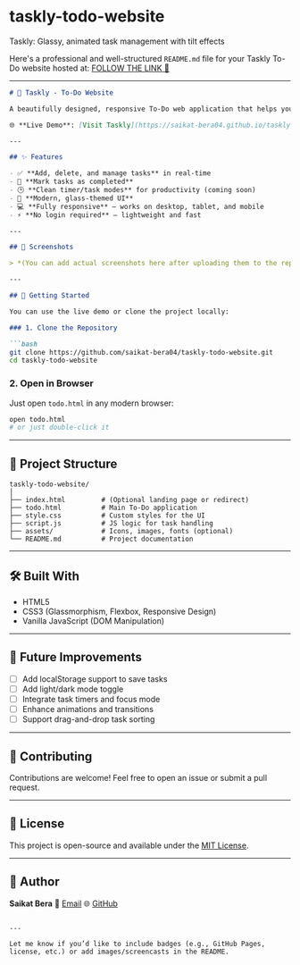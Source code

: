 # taskly-todo-website
Taskly: Glassy, animated task management with tilt effects

Here's a professional and well-structured `README.md` file for your Taskly To-Do website hosted at: [FOLLOW THE LINK 🔗](https://saikat-bera04.github.io/taskly-todo-website/index.html)

---

````markdown
# 📝 Taskly - To-Do Website

A beautifully designed, responsive To-Do web application that helps you stay focused and organized. Taskly combines elegant UI with powerful task-tracking features — all within your browser.

🌐 **Live Demo**: [Visit Taskly](https://saikat-bera04.github.io/taskly-todo-website/todo.html)

---

## ✨ Features

- ✅ **Add, delete, and manage tasks** in real-time
- 🎯 **Mark tasks as completed**
- 🕒 **Clean timer/task modes** for productivity (coming soon)
- 🎨 **Modern, glass-themed UI**
- 💻 **Fully responsive** – works on desktop, tablet, and mobile
- ⚡ **No login required** – lightweight and fast

---

## 📸 Screenshots

> *(You can add actual screenshots here after uploading them to the repo)*

---

## 🚀 Getting Started

You can use the live demo or clone the project locally:

### 1. Clone the Repository

```bash
git clone https://github.com/saikat-bera04/taskly-todo-website.git
cd taskly-todo-website
````

### 2. Open in Browser

Just open `todo.html` in any modern browser:

```bash
open todo.html
# or just double-click it
```

---

## 📁 Project Structure

```
taskly-todo-website/
│
├── index.html         # (Optional landing page or redirect)
├── todo.html          # Main To-Do application
├── style.css          # Custom styles for the UI
├── script.js          # JS logic for task handling
├── assets/            # Icons, images, fonts (optional)
└── README.md          # Project documentation
```

---

## 🛠️ Built With

* HTML5
* CSS3 (Glassmorphism, Flexbox, Responsive Design)
* Vanilla JavaScript (DOM Manipulation)

---

## 📌 Future Improvements

* [ ] Add localStorage support to save tasks
* [ ] Add light/dark mode toggle
* [ ] Integrate task timers and focus mode
* [ ] Enhance animations and transitions
* [ ] Support drag-and-drop task sorting

---

## 🙌 Contributing

Contributions are welcome! Feel free to open an issue or submit a pull request.

---

## 📄 License

This project is open-source and available under the [MIT License](LICENSE).

---

## 👤 Author

**Saikat Bera**
📧 [Email](mailto:work.saikatbera@gmail.com)
🌐 [GitHub](https://github.com/saikat-bera04)

```

---

Let me know if you’d like to include badges (e.g., GitHub Pages, license, etc.) or add images/screencasts in the README.
```


